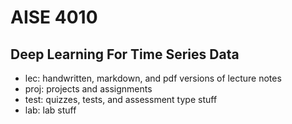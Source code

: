 
# AISE 4010
Deep Learning For Time Series Data
----
- lec: handwritten, markdown, and pdf versions of lecture notes
- proj: projects and assignments
- test: quizzes, tests, and assessment type stuff
- lab: lab stuff
